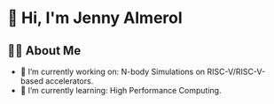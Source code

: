 # 👋 Hi, I'm Jenny Almerol

## 👩‍💻 About Me

- 🔭 I’m currently working on: N-body Simulations on RISC-V/RISC-V-based accelerators.
- 🌱 I’m currently learning: High Performance Computing.

<!--
**jlalmerol/jlalmerol** is a ✨ _special_ ✨ repository because its `README.md` (this file) appears on your GitHub profile.


## 🗣️ Most Used Languages

![Top Languages](https://github-readme-stats.vercel.app/api/top-langs/?username=jlalmerol&layout=compact&hide_title=true&theme=radical)

Here are some ideas to get you started:

- 🔭 I’m currently working on ...
- 🌱 I’m currently learning ...
- 👯 I’m looking to collaborate on ...
- 🤔 I’m looking for help with ...
- 💬 Ask me about ...
- 📫 How to reach me: ...
- 😄 Pronouns: ...
- ⚡ Fun fact: ...
-->
